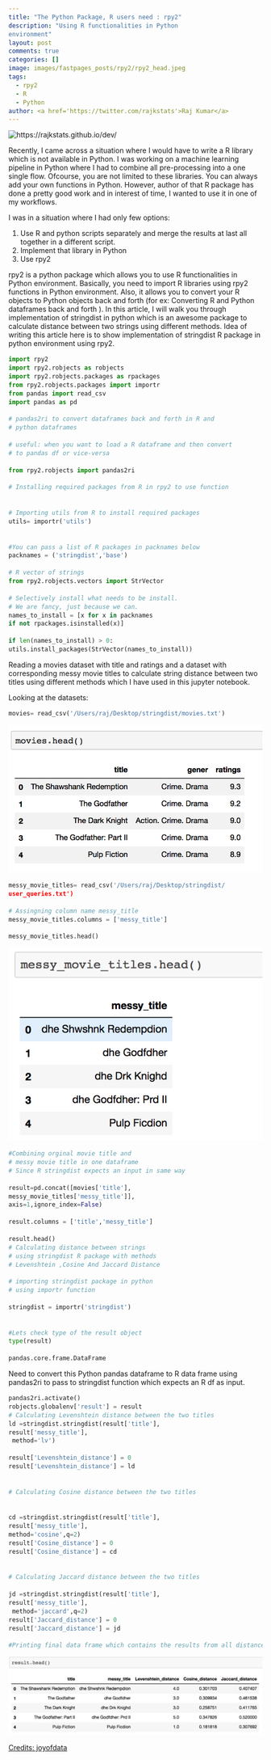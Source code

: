 ```yaml
---
title: "The Python Package, R users need : rpy2"
description: "Using R functionalities in Python
environment"
layout: post
comments: true
categories: []
image: images/fastpages_posts/rpy2/rpy2_head.jpeg 
tags: 
  - rpy2
  - R
  - Python
author: <a href='https://twitter.com/rajkstats'>Raj Kumar</a>
---
```


![]({{site.baseurl}}/images/fastpages_posts/rpy2/rpy2_head.jpeg "https://rajkstats.github.io/dev/")


Recently, I came across a situation where I would have to write a R library
which is not available in Python. I was working on a machine learning pipeline
in Python where I had to combine all pre-processing into a one single flow.
Ofcourse, you are not limited to these libraries. You can always add your own
functions in Python. However, author of that R package has done a pretty good
work and in interest of time, I wanted to use it in one of my workflows.


I was in a situation where I had only few options:

1. Use R and python scripts separately and merge the results at last all
   together in a different script.
2. Implement that library in Python
3. Use rpy2

rpy2 is a python package which allows you to use R functionalities in Python
environment. Basically, you need to import R libraries using rpy2 functions in
Python environment. Also, it allows you to convert your R objects to Python
objects back and forth (for ex: Converting R and Python dataframes back and
forth ). In this article, I will walk you through implementation of
stringdist in python which is an awesome package to calculate distance between
two strings using different methods. Idea of writing this article here is to
show implementation of stringdist R package in python environment using rpy2.

```python
import rpy2
import rpy2.robjects as robjects
import rpy2.robjects.packages as rpackages
from rpy2.robjects.packages import importr
from pandas import read_csv
import pandas as pd

# pandas2ri to convert dataframes back and forth in R and
# python dataframes

# useful: when you want to load a R dataframe and then convert
# to pandas df or vice-versa

from rpy2.robjects import pandas2ri

# Installing required packages from R in rpy2 to use function


# Importing utils from R to install required packages
utils= importr('utils')


#You can pass a list of R packages in packnames below
packnames = ('stringdist','base')

# R vector of strings
from rpy2.robjects.vectors import StrVector

# Selectively install what needs to be install.
# We are fancy, just because we can.
names_to_install = [x for x in packnames
if not rpackages.isinstalled(x)]

if len(names_to_install) > 0:
utils.install_packages(StrVector(names_to_install))

```

Reading a movies dataset with title and ratings and a dataset with corresponding
messy movie titles to calculate string distance between two titles using
different methods which I have used in this jupyter notebook.

Looking at the datasets:

```python
movies= read_csv('/Users/raj/Desktop/stringdist/movies.txt')
```

![png](https://raw.githubusercontent.com/rajkstats/rajkstats.rbind.io/master/static/post/2018-04-24-rpy2_files/figure-html/img1.png)


```python
messy_movie_titles= read_csv('/Users/raj/Desktop/stringdist/
user_queries.txt')

# Assingning column name messy_title
messy_movie_titles.columns = ['messy_title']

messy_movie_titles.head()
```

![png](https://raw.githubusercontent.com/rajkstats/rajkstats.rbind.io/master/static/post/2018-04-24-rpy2_files/figure-html/img2.png)


```python
#Combining orginal movie title and
# messy movie title in one dataframe
# Since R stringdist expects an input in same way

result=pd.concat([movies['title'],
messy_movie_titles['messy_title']],
axis=1,ignore_index=False)

result.columns = ['title','messy_title']

result.head()
# Calculating distance between strings
# using stringdist R package with methods
# Levenshtein ,Cosine And Jaccard Distance

# importing stringdist package in python
# using importr function

stringdist = importr('stringdist')


#Lets check type of the result object
type(result)

pandas.core.frame.DataFrame

```

Need to convert this Python pandas dataframe to R data frame using pandas2ri to
pass to stringdist function which expects an R df as input.


```python
pandas2ri.activate()
robjects.globalenv['result'] = result
# Calculating Levenshtein distance between the two titles
ld =stringdist.stringdist(result['title'],
result['messy_title'],
 method='lv')

result['Levenshtein_distance'] = 0
result['Levenshtein_distance'] = ld


# Calculating Cosine distance between the two titles


cd =stringdist.stringdist(result['title'],
result['messy_title'],
method='cosine',q=2)
result['Cosine_distance'] = 0
result['Cosine_distance'] = cd


# Calculating Jaccard distance between the two titles

jd =stringdist.stringdist(result['title'],
result['messy_title'],
 method='jaccard',q=2)
result['Jaccard_distance'] = 0
result['Jaccard_distance'] = jd

#Printing final data frame which contains the results from all distances
```

![png](https://raw.githubusercontent.com/rajkstats/rajkstats.rbind.io/master/static/post/2018-04-24-rpy2_files/figure-html/img3.png)

[Credits: joyofdata](https://www.joyofdata.de/blog/comparison-of-string-distance-algorithms/)
